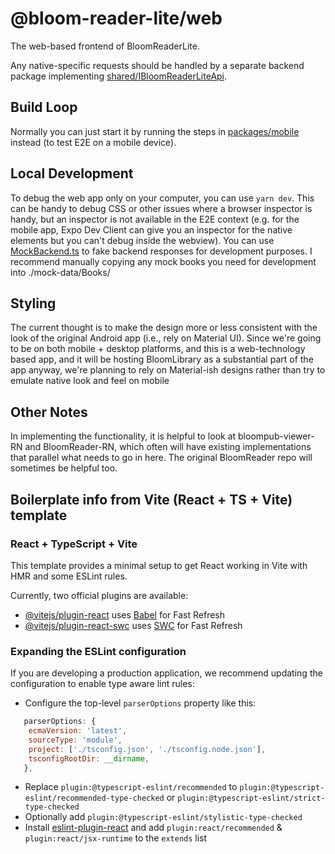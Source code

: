 # @bloom-reader-lite/web

The web-based frontend of BloomReaderLite.

Any native-specific requests should be handled by a separate backend package implementing [shared/IBloomReaderLiteApi](https://github.com/BloomBooks/BloomReader-Lite/blob/master/packages/shared/src/api.ts).

## Build Loop

Normally you can just start it by running the steps in [packages/mobile](https://github.com/BloomBooks/BloomReader-Lite/blob/master/packages/mobile/README.md) instead (to test E2E on a mobile device).

## Local Development

To debug the web app only on your computer, you can use `yarn dev`. This can be handy to debug CSS or other issues where a browser inspector is handy, but an inspector is not available in the E2E context (e.g. for the mobile app, Expo Dev Client can give you an inspector for the native elements but you can't debug inside the webview).
You can use [MockBackend.ts](https://github.com/BloomBooks/BloomReader-Lite/blob/master/packages/web/src/api/MockBackend.ts) to fake backend responses for development purposes.
I recommend manually copying any mock books you need for development into ./mock-data/Books/

## Styling

The current thought is to make the design more or less consistent with the look of the original Android app (i.e., rely on Material UI). Since we're going to be on both mobile + desktop platforms, and this is a web-technology based app, and it will be hosting BloomLibrary as a substantial part of the app anyway, we're planning to rely on Material-ish designs rather than try to emulate native look and feel on mobile

## Other Notes

In implementing the functionality, it is helpful to look at bloompub-viewer-RN and BloomReader-RN, which often will have existing implementations that parallel what needs to go in here. The original BloomReader repo will sometimes be helpful too.

## Boilerplate info from Vite (React + TS + Vite) template

### React + TypeScript + Vite

This template provides a minimal setup to get React working in Vite with HMR and some ESLint rules.

Currently, two official plugins are available:

-   [@vitejs/plugin-react](https://github.com/vitejs/vite-plugin-react/blob/main/packages/plugin-react/README.md) uses [Babel](https://babeljs.io/) for Fast Refresh
-   [@vitejs/plugin-react-swc](https://github.com/vitejs/vite-plugin-react-swc) uses [SWC](https://swc.rs/) for Fast Refresh

### Expanding the ESLint configuration

If you are developing a production application, we recommend updating the configuration to enable type aware lint rules:

-   Configure the top-level `parserOptions` property like this:

```js
   parserOptions: {
    ecmaVersion: 'latest',
    sourceType: 'module',
    project: ['./tsconfig.json', './tsconfig.node.json'],
    tsconfigRootDir: __dirname,
   },
```

-   Replace `plugin:@typescript-eslint/recommended` to `plugin:@typescript-eslint/recommended-type-checked` or `plugin:@typescript-eslint/strict-type-checked`
-   Optionally add `plugin:@typescript-eslint/stylistic-type-checked`
-   Install [eslint-plugin-react](https://github.com/jsx-eslint/eslint-plugin-react) and add `plugin:react/recommended` & `plugin:react/jsx-runtime` to the `extends` list
